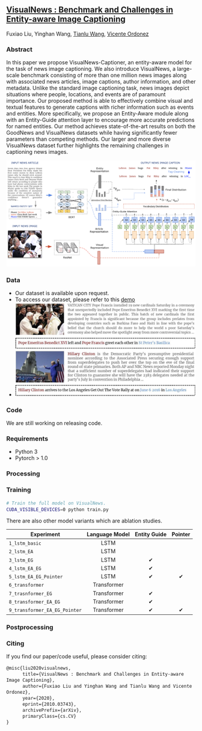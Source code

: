## [VisualNews : Benchmark and Challenges in Entity-aware Image Captioning](https://arxiv.org/abs/2010.03743)
Fuxiao Liu, Yinghan Wang, [Tianlu Wang](http://www.cs.virginia.edu/~tw8cb/), [Vicente Ordonez](https://www.vicenteordonez.com/)

### Abstract 
In this paper we propose VisualNews-Captioner, an entity-aware model for the task of news image captioning. We also introduce VisualNews, a large-scale benchmark consisting of more than one million news images along with associated news articles, image captions, author information, and other metadata. Unlike the standard image captioning task, news images depict situations where people, locations, and events are of paramount importance. Our proposed method is able to effectively combine visual and textual features to generate captions with richer information such as events and entities. More specifically, we propose an Entity-Aware module along with an Entity-Guide attention layer to encourage more accurate predictions for named entities. Our method achieves state-of-the-art results on both the GoodNews and VisualNews datasets while having significantly fewer parameters than competing methods. Our larger and more diverse VisualNews dataset further highlights the remaining challenges in captioning news images.

![VisualNews Model](./visual1.png)

### Data
- Our dataset is available upon request. 
- To access our dataset, please refer to this [demo](./VisualNews-Dataset.ipynb)
- ![Examples from our VisualNews dataset](./sample.jpg)

### Code
We are still working on releasing code.

### Requirements
- Python 3
- Pytorch > 1.0

### Processing

### Training
```sh
# Train the full model on VisualNews.
CUDA_VISIBLE_DEVICES=0 python train.py
```

There are also other model variants which are ablation studies.

| Experiment                       | Language Model |    Entity Guide |         Pointer |
| -------------------------------- | :-------------:| :--------------:| :--------------:|
| `1_lstm_basic`                   |           LSTM |                 |                 |
| `2_lstm_EA`                      |           LSTM |                 |                 |                
| `3_lstm_EG`                      |           LSTM |               ✔ |                 |                  
| `4_lstm_EA_EG`                   |           LSTM |               ✔ |                 |               
| `5_lstm_EA_EG_Pointer`           |           LSTM |               ✔ |               ✔ |                
| `6_transformer`                  |    Transformer |                 |                 |             
| `7_trasnformer_EG`               |    Transformer |               ✔ |                 |
| `8_transformer_EA_EG`            |    Transformer |               ✔ |                 |  
| `9_transformer_EA_EG_Pointer`    |    Transformer |               ✔ |               ✔ | 

### Postprocessing

### Citing
If you find our paper/code useful, please consider citing:

```
@misc{liu2020visualnews,
      title={VisualNews : Benchmark and Challenges in Entity-aware Image Captioning}, 
      author={Fuxiao Liu and Yinghan Wang and Tianlu Wang and Vicente Ordonez},
      year={2020},
      eprint={2010.03743},
      archivePrefix={arXiv},
      primaryClass={cs.CV}
}
```
